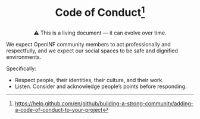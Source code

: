 <h1 align="center">

Code of Conduct[^1]

</h1>

<div align="center">

&#x26A0;&#xFE0E; This is a living document &mdash; it can evolve over time.

</div>

We expect OpenINF community members to act professionally and respectfully, and
we expect our social spaces to be safe and dignified environments.

Specifically:

- Respect people, their identities, their culture, and their work.
- Listen. Consider and acknowledge people’s points before responding.

[^1]:
    <https://help.github.com/en/github/building-a-strong-community/adding-a-code-of-conduct-to-your-project>
